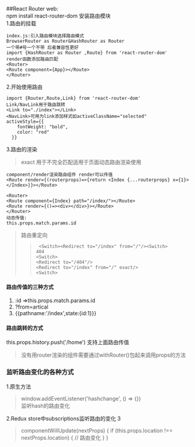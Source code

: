 ##React Router
web:  
npm install react-router-dom 安装路由模块  
1.路由的挂载  

```
index.js:引入路由模块选择路由模式
BrowserRouter as Router&HashRouter as Router
一个带#号一个不带 后者兼容性更好
import {HashRouter as Router ,Route} from 'react-router-dom'
render函数添加路由匹配
<Router>
<Route component={App}></Route>
</Router>

```
2.开始使用路由

```
import {Router,Route,Link} from 'react-router-dom'
Link/NavLink用于路由跳转
<Link to="./index"></Link>
<NavLink>可用为link添加样式如activeClassName="selected"
activeStyle={{
    fontWeight: "bold",
    color: "red"
  }}
```
3.路由的渲染
>exact 用于不完全匹配适用于页面动态路由渲染使用

```
component/render渲染路由组件 render可以传值
<Route render={(routerprops)=>{return <Index {...routerprops} x={1}></Index>}}></Route>

<Router> 
<Route component={Index} path="/index/"></Route>
<Route render={()=><div></div>}></Route>
</Router>
动态传值:
this.props.match.params.id
```
>路由重定向
>> ```
>>  <Switch><Redirect to="/index" from="/"/><Switch>
>> 404
>> <Switch>
>> <Redirect to="/404"/>
>> <Redirect to="/index" from="/" exact/>
>> <Switch>
>> ```

#### 路由传值的三种方式  
1. :id =>this.props.match.params.id  
2. ?from=artical  
3. {{pathname:'/index',state:{id:1}}}
   
#### 路由跳转的方式
this.props.history.push('/home') 支持上面路由传值

>没有用router渲染的组件需要通过withRouter()包起来调用props的方法

### 监听路由变化的各种方式
1.原生方法
>window.addEventListener('hashchange', () => {})  
>监听hash的路由变化

2.Redux store中subscriptions监听路由的变化
3
>componentWillUpdate(nextProps) {
    if (this.props.location !== nextProps.location) {
      // 路由变化
    }
}


